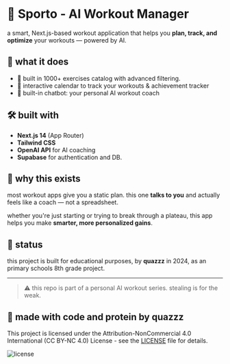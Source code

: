 # 💪 Sporto - AI Workout Manager

a smart, Next.js-based workout application that helps you **plan, track, and optimize** your workouts — powered by AI.

## 🧠 what it does
- 🔄 built in 1000+ exercises catalog with advanced filtering.
- 📅 interactive calendar to track your workouts & achievement tracker
- 💬 built-in chatbot: your personal AI workout coach

## 🛠️ built with
- **Next.js 14** (App Router)
- **Tailwind CSS**
- **OpenAI API** for AI coaching 
- **Supabase** for authentication and DB.

## 🎯 why this exists
most workout apps give you a static plan. this one **talks to you** and actually feels like a coach — not a spreadsheet.

whether you're just starting or trying to break through a plateau, this app helps you make **smarter, more personalized gains**.

## 🚧 status
this project is built for educational purposes, by **quazzz** in 2024, as an primary schools 8th grade project.


---

> ⚠️ this repo is part of a personal AI workout series. stealing is for the weak.

## 🙌 made with code and protein by quazzz ##


This project is licensed under the Attribution-NonCommercial 4.0 International (CC BY-NC 4.0) License - see the [LICENSE](./LICENSE) file for details.

![license](https://img.shields.io/badge/License-CC%20BY--NC%204.0-blue.svg)
